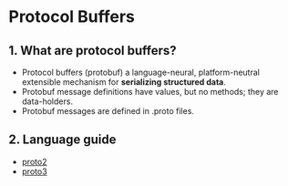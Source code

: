 # Protocol Buffers

## 1. What are protocol buffers?

- Protocol buffers (protobuf) a language-neural, platform-neutral extensible mechanism for **serializing structured data**.
- Protobuf message definitions have values, but no methods; they are data-holders.
- Protobuf messages are defined in .proto files.

## 2. Language guide

- [proto2](https://developers.google.com/protocol-buffers/docs/proto)
- [proto3](https://developers.google.com/protocol-buffers/docs/proto3)
